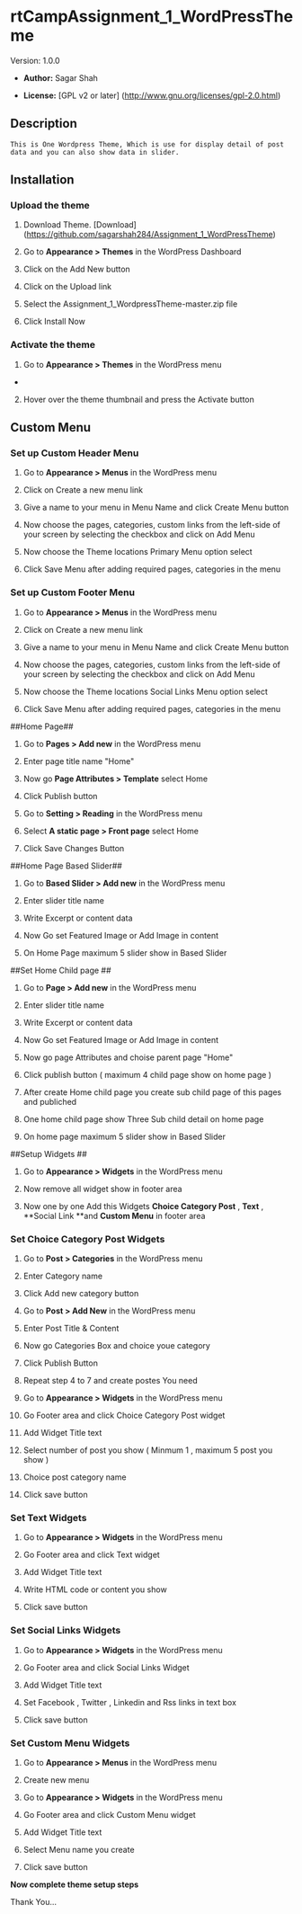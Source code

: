 # rtCampAssignment_1_WordPressTheme #

  Version:  1.0.0

* **Author:** Sagar Shah

* **License:** [GPL v2 or later] (http://www.gnu.org/licenses/gpl-2.0.html)

## Description ##
	This is One Wordpress Theme, Which is use for display detail of post data and you can also show data in slider.

## Installation ##

### Upload the theme ###


1. Download Theme.
   [Download] (https://github.com/sagarshah284/Assignment_1_WordPressTheme)

2. Go to **Appearance > Themes** in the WordPress Dashboard

3. Click on the Add New button

4. Click on the Upload link

5. Select the Assignment_1_WordpressTheme-master.zip file

6. Click Install Now


### Activate the theme ###

1. Go to **Appearance > Themes** in the WordPress menu
-
2. Hover over the theme thumbnail and press the Activate button

## Custom Menu ##

### Set up Custom Header Menu ###

1. Go to **Appearance > Menus** in the WordPress menu

2. Click on Create a new menu link

3. Give a name to your menu in Menu Name and click Create Menu button

4. Now choose the pages, categories, custom links from the left-side of your screen by selecting the checkbox and click on Add Menu

5. Now choose the Theme locations Primary Menu option select

6. Click Save Menu after adding required pages, categories in the menu

### Set up Custom Footer Menu ###

1. Go to **Appearance > Menus** in the WordPress menu

2. Click on Create a new menu link

3. Give a name to your menu in Menu Name and click Create Menu button

4. Now choose the pages, categories, custom links from the left-side of your screen by selecting the checkbox and click on Add Menu

5. Now choose the Theme locations Social Links Menu option select

6. Click Save Menu after adding required pages, categories in the menu

##Home Page##

1. Go to **Pages > Add new** in the WordPress menu

2. Enter page title name "Home"

3. Now go **Page Attributes > Template** select Home

4. Click Publish button

5. Go to **Setting > Reading** in the WordPress menu

6. Select **A static page > Front page** select Home

7. Click Save Changes Button


##Home Page Based Slider##

1. Go to **Based Slider > Add new** in the WordPress menu

2. Enter slider title name

3. Write Excerpt or content data

4. Now Go set Featured Image or Add Image in content

5. On Home Page maximum 5 slider show in Based Slider

##Set Home Child page ##

1. Go to **Page > Add new** in the WordPress menu

2. Enter slider title name

3. Write Excerpt or content data

4. Now Go set Featured Image or Add Image in content

5. Now go page Attributes and choise parent page "Home"

6. Click publish button ( maximum 4 child page show on home page )

7. After create Home child page you create sub child page of this pages and publiched

8. One home child page show Three Sub child detail on home page

5. On home page maximum 5 slider show in Based Slider

##Setup Widgets ##

1. Go to **Appearance > Widgets** in the WordPress menu

2. Now remove all widget show in footer area

3. Now one by one Add this Widgets **Choice Category Post** , **Text** , **Social Link **and **Custom Menu** in footer area

### Set Choice Category Post Widgets ###

1. Go to **Post > Categories** in the WordPress menu

2. Enter Category name

3. Click Add new category button

4. Go to **Post > Add New** in the WordPress menu

5. Enter Post Title & Content

6. Now go Categories Box and choice youe category

7. Click Publish Button

8. Repeat step 4 to 7 and create postes You need

9. Go to **Appearance > Widgets** in the WordPress menu

10. Go Footer area and click Choice Category Post widget

11. Add Widget Title text

12. Select number of post you show ( Minmum 1 , maximum 5 post you show )

13. Choice post category  name

14. Click save button

### Set Text Widgets ###

1. Go to **Appearance > Widgets** in the WordPress menu

2. Go Footer area and click Text widget

3. Add Widget Title text

4. Write HTML code or content you show

5. Click save button

### Set Social Links Widgets ###

1. Go to **Appearance > Widgets** in the WordPress menu

2. Go Footer area and click Social Links Widget

3. Add Widget Title text

4. Set Facebook , Twitter , Linkedin and Rss links in text box

5. Click save button

### Set Custom Menu Widgets ###

1. Go to **Appearance > Menus** in the WordPress menu

2. Create new menu

3. Go to **Appearance > Widgets** in the WordPress menu

4. Go Footer area and click Custom Menu widget

5. Add Widget Title text

6. Select Menu name you create

7. Click save button





**Now complete theme setup steps**

Thank You...


